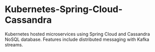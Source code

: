 # Kubernetes-Spring-Cloud-Cassandra
Kubernetes hosted microservices using Spring Cloud and Cassandra NoSQL database. Features include distributed messaging with Kafka streams.
